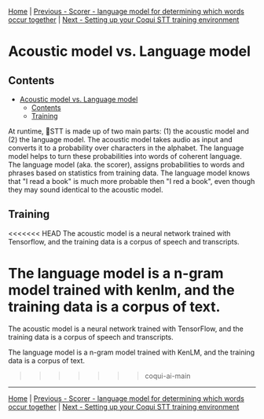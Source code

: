 [Home](README.md) | [Previous - Scorer - language model for determining which words occur together](SCORER.md) | [Next - Setting up your Coqui STT training environment](ENVIRONMENT.md)

# Acoustic model vs. Language model

## Contents

- [Acoustic model vs. Language model](#acoustic-model-vs-language-model)
  * [Contents](#contents)
  * [Training](#training)

At runtime, 🐸STT is made up of two main parts: (1) the acoustic model and (2) the language model. The acoustic model takes audio as input and converts it to a probability over characters in the alphabet. The language model helps to turn these probabilities into words of coherent language. The language model (aka. the scorer), assigns probabilities to words and phrases based on statistics from training data. The language model knows that "I read a book" is much more probable then "I red a book", even though they may sound identical to the acoustic model.

## Training

<<<<<<< HEAD
The acoustic model is a neural network trained with Tensorflow, and the training data is a corpus of speech and transcripts.

The language model is a n-gram model trained with kenlm, and the training data is a corpus of text.
=======
The acoustic model is a neural network trained with TensorFlow, and the training data is a corpus of speech and transcripts.

The language model is a n-gram model trained with KenLM, and the training data is a corpus of text.
>>>>>>> coqui-ai-main

---

[Home](README.md) | [Previous - Scorer - language model for determining which words occur together](SCORER.md) | [Next - Setting up your Coqui STT training environment](ENVIRONMENT.md)
